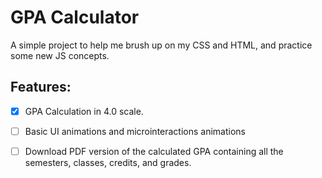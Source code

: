 # GPA Calculator
A simple project to help me brush up on my CSS and HTML, and practice some new JS concepts.

## Features:
- [x] GPA Calculation in 4.0 scale.
- [ ] Basic UI animations and microinteractions animations
- [ ] Download PDF version of the calculated GPA containing all the semesters, classes, credits, and grades.




